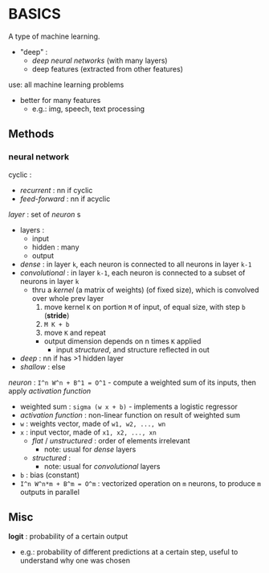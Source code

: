 # BASICS

A type of machine learning.  
*	"deep" :
	*	_deep_ _neural networks_ (with many layers)
	*	deep features (extracted from other features)

use: all machine learning problems
*	better for many features
	*	e.g.: img, speech, text processing

## Methods

### neural network

cyclic : 
*	_recurrent_ : nn if cyclic
*	_feed-forward_ : nn if acyclic

_layer_ : set of _neuron_ s
*	layers :
	*	input
	*	hidden : many
	*	output
*	_dense_ : in layer `k`, each neuron is connected to all neurons in layer `k-1`
*	_convolutional_ : in layer `k-1`, each neuron is connected to a subset of neurons in layer `k`
	*	thru a _kernel_ (a matrix of weights) (of fixed size), which is convolved over whole prev layer
		1.	move kernel `K` on portion `M` of input, of equal size, with step `b` (__stride__)
		2.	`M K + b`
		3.	move `K` and repeat
		*	output dimension depends on n times `K` applied
			*	input _structured_, and structure reflected in out
*	_deep_ : nn if has >1 hidden layer
*	_shallow_ : else
	
_neuron_ : `I^n W^n + B^1 = O^1` - compute a weighted sum of its inputs, then apply _activation function_
*	weighted sum : `sigma (w x + b)` - implements a logistic regressor
*	_activation function_ : non-linear function on result of weighted sum
*	`w` : weights vector, made of `w1, w2, ..., wn`
*	`x` : input vector, made of `x1, x2, ..., xn`
	*	_flat_ / _unstructured_ : order of elements irrelevant
		*	note: usual for _dense_ layers
	*	_structured_ : 
		*	note: usual for _convolutional_ layers
*	`b` : bias (constant)
*	`I^n W^n*m + B^m = O^m` : vectorized operation on `m` neurons, to produce `m` outputs in parallel

## Misc

**logit** : probability of a certain output
*	e.g.: probability of different predictions at a certain step, useful to understand why one was chosen
